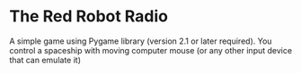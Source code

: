 # The Red Robot Radio
A simple game using Pygame library (version 2.1 or later required).
You control a spaceship with moving computer mouse (or any other input device that can emulate it)